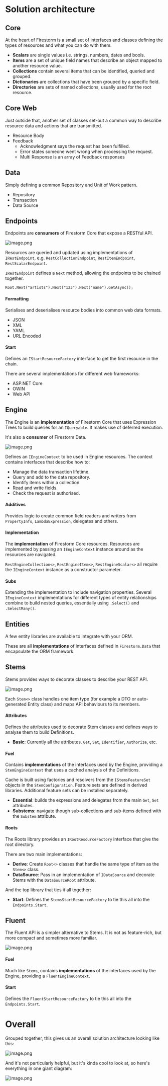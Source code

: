 # Solution architecture

## Core
At the heart of Firestorm is a small set of interfaces and classes defining the types of resources and what you can do with them.

- **Scalars** are single values i.e. strings, numbers, dates and bools.
- **Items** are a set of unique field names that describe an object mapped to another resource value.
- **Collections** contain several items that can be identified, queried and grouped.
- **Dictionaries** are collections that have been grouped by a specific field.
- **Directories** are sets of named collections, usually used for the root resource.

## Core Web
Just outside that, another set of classes set-out a common way to describe resource data and actions that are transmitted.

- Resource Body
- Feedback
    - Acknowledgment says the request has been fulfilled.
    - Error states someone went wrong when processing the request.
    - Multi Response is an array of Feedback responses

## Data

Simply defining a common Repository and Unit of Work pattern.

- Repository
- Transaction
- Data Source

## Endpoints
Endpoints are **consumers** of Firestorm Core that expose a RESTful API.

![image.png](.attachments/image-51e948ef-b613-4ed5-98ba-f14964c6a91c.png)

Resources are queried and updated using implementations of `IRestEndpoint`, e.g. `RestCollectionEndpoint`, `RestItemEndpoint`, `RestScalarEndpoint`.

`IRestEndpoint` defines a `Next` method, allowing the endpoints to be chained together.

    Root.Next("artists").Next("123").Next("name").GetAsync();

#### Formatting
Serialises and deserialises resource bodies into common web data formats.

- JSON
- XML
- YAML
- URL Encoded

#### Start

Defines an `IStartResourceFactory` interface to get the first resource in the chain.

There are several implementations for different web frameworks:
- ASP.NET Core
- OWIN
- Web API

## Engine

The Engine is an **implementation** of Firestorm Core that uses Expression Trees to build queries for an `IQueryable`. It makes use of deferred execution.

It's also a **consumer** of Firestorm Data.

![image.png](.attachments/image-e5348081-860c-4e58-8417-9d99a355aaf1.png)

Defines an `IEngineContext` to be used in Engine resources. The context contains interfaces that describe how to:

- Manage the data transaction lifetime.
- Query and add to the data repository.
- Identify items within a collection.
- Read and write fields.
- Check the request is authorised.

#### Additives
Provides logic to create common field readers and writers from `PropertyInfo`, `LambdaExpression`, delegates and others.

#### Implementation
The **implementation** of Firestorm Core resources. Resources are implemented by passing an `IEngineContext` instance around as the resources are navigated.

`RestEngineCollection<>`, `RestEngineItem<>`, `RestEngineScalar<>` all require the `IEngineContext` instance as a constructor parameter.

#### Subs
Extending the implementation to include navigation properties. Several `IEngineContext` implementations for different types of entity relationships combine to build nested queries, essentially using `.Select()` and `.SelectMany()`.

## Entities

A few entity libraries are available to integrate with your ORM.

These are all **implementations** of interfaces defined in `Firestorm.Data` that encapsulate the ORM framework.

## Stems
Stems provides ways to decorate classes to describe your REST API.

![image.png](.attachments/image-d5d955fa-3bac-4c4d-828d-c6b64bd3910b.png)

Each `Stem<>` class handles one item type (for example a DTO or auto-generated Entity class) and maps API behaviours to its members.

#### Attributes
Defines the attributes used to decorate Stem classes and defines ways to analyse them to build Definitions.

- **Basic**: Currently all the attributes. `Get`, `Set`, `Identifier`, `Authorize`, etc.

#### Fuel
Contains **implementations** of the interfaces used by the Engine, providing a `StemEngineContext` that uses a cached analysis of the Definitions.

Cache is built using factories and resolvers from the `IStemsFeatureSet` objects in the `StemConfiguration`. Feature sets are defined in derived libraries. Additional feature sets can be installed separately.

- **Essential**: builds the expressions and delegates from the main `Get`, `Set` attributes.
- **Substems**: navigate though sub-collections and sub-items defined with the `Substem` attribute.

#### Roots
The Roots library provides an `IRootResourceFactory` interface that give the root directory.

There are two main implementations:
- **Derive**: Create `Root<>` classes that handle the same type of item as the `Stem<>` class.
- **DataSource**: Pass in an implementation of `IDataSource` and decorate Stems with the `DataSourceRoot` attribute.

And the top library that ties it all together:
- **Start**: Defines the `StemsStartResourceFactory` to tie this all into the `Endpoints.Start`.

## Fluent

The Fluent API is a simpler alternative to Stems. It is not as feature-rich, but more compact and sometimes more familiar.

![image.png](.attachments/image-6e05311f-1627-415f-880b-5681dda10473.png)

#### Fuel
Much like `Stems`, contains **implementations** of the interfaces used by the Engine, providing a `FluentEngineContext`.

#### Start
Defines the `FluentStartResourceFactory` to tie this all into the `Endpoints.Start`.

# Overall

Grouped together, this gives us an overall solution architecture looking like this:

![image.png](.attachments/image-f144b972-1a72-456c-8075-f90b41bd731d.png)

And it's not particularly helpful, but it's kinda cool to look at, so here's everything in one giant diagram:

![image.png](.attachments/image-ea03cbc8-dc41-449b-9e37-3d4f439c019b.png)